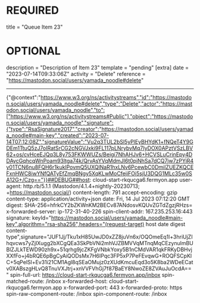 
# REQUIRED
title = "Queue Item 23"
# OPTIONAL
description = "Description of Item 23"
template = "pending"
[extra]
date = "2023-07-14T09:33:06Z"
activity = "Delete"
reference = "https://mastodon.social/users/yamada_noodle#delete"

---
{"@context":"https://www.w3.org/ns/activitystreams","id":"https://mastodon.social/users/yamada_noodle#delete","type":"Delete","actor":"https://mastodon.social/users/yamada_noodle","to":["https://www.w3.org/ns/activitystreams#Public"],"object":"https://mastodon.social/users/yamada_noodle","signature":{"type":"RsaSignature2017","creator":"https://mastodon.social/users/yamada_noodle#main-key","created":"2023-07-14T07:12:08Z","signatureValue":"Vu2q3TUL2bSl5yPlEyBHYdK1+fNQeT4Y9GDEm1TtuQ5zJ7oIRatSrCG2cNGVJxki9FL117pLNrybvMq7IyDOX0APztVSzLBV62+os/cvHceEJQq3L8y753FKWWUZs/Beigi7NhAHJv6+HCVSLuCrinEpy4DDAycGqhcqWnPoam93ltga74k/QrvAsYVqMdmJI6t0pjNhSa7dCQ7jw7zPYiR4y01TCN6nu8FQH6r1kuklPovmQ5UXQlNaR1hxLNv6PcewbC0DmilZUEZKQCEFxnHWC8iwYNfQATyEfZmqBNgy5XqKLwMoCfejiFOi5sjU3DQG1MLc35w0SA12G+/Czg=="}}##DEBUG##host: cloud-start-rkqucga6.fermyon.app
user-agent: http.rb/5.1.1 (Mastodon/4.1.4+nightly-20230713; +https://mastodon.social/)
content-length: 791
accept-encoding: gzip
content-type: application/activity+json
date: Fri, 14 Jul 2023 07:12:20 GMT
digest: SHA-256=hfrkCY2bZKWnKM2BECv87ANdosvKQUvZGTdZgzjRHzs=
x-forwarded-server: ip-172-31-40-226
spin-client-addr: 167.235.253.16:443
signature: keyId="https://mastodon.social/users/yamada_noodle#main-key",algorithm="rsa-sha256",headers="(request-target) host date digest content-type",signature="JUF1Jj/Tku1xH85UwJD0xZZ8juVn6x/OQOmeEq1l+3hriUjZIhqvcws7yZjIXugg2bXCgQEa3SkPbVNi2mhVJZBMVVqMTnqMqCEzynulmBUBlZJLkTEWD90zh9x+51qrhg9jcZKFgVNbkYoxy5B1nCMdVAR1qkFRKyDBHvjXXfFo+j4bRQE6pBgCyAiQODsMx7H6IPqc3FP5xP7PeFEvqwG+ROQFSCpKlC+5qPelSl+Ev31i21CM1Agl8qSEaOMujz0zXUdKmcuEqd3o5K8ba2WDeECatv0XABszgHLvQ8TnuVXJtrj+xnVVFVhGj7f87BaEY8NwoZE8ZVAuJuOcdA=="
spin-full-url: https://cloud-start-rkqucga6.fermyon.app/inbox
spin-matched-route: /inbox
x-forwarded-host: cloud-start-rkqucga6.fermyon.app
x-forwarded-port: 443
x-forwarded-proto: https
spin-raw-component-route: /inbox
spin-component-route: /inbox

